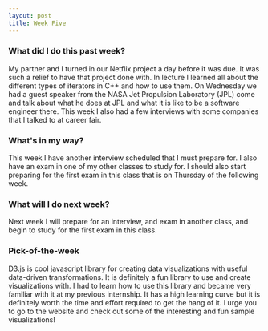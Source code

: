 ```yaml
---
layout: post
title: Week Five
---
```


### What did I do this past week?
My partner and I turned in our Netflix project a day before it was due. It was such a relief to have that project done with. In lecture I learned all about the different types of 
iterators in C++ and how to use them. On Wednesday we had a guest speaker from the NASA Jet Propulsion Laboratory (JPL) come and talk about what he does at JPL and what it is like to be 
a software engineer there. This week I also had a few interviews with some companies that I talked to at career fair.

### What's in my way?
This week I have another interview scheduled that I must prepare for. I also have an exam in one of my other classes to study for. I should also start preparing for the first exam 
in this class that is on Thursday of the following week.

### What will I do next week?
Next week I will prepare for an interview, and exam in another class, and begin to study for the first exam in this class. 

### Pick-of-the-week
[D3.js](https://d3js.org/) is cool javascript library for creating data visualizations with useful data-driven transformations. It is definitely a fun library to use 
and create visualizations with. I had to learn how to use this library and became very familiar with it at my previous internship. It has a high learning curve but 
it is definitely worth the time and effort required to get the hang of it. I urge you to go to the website and check out some of the interesting and fun sample visualizations!

